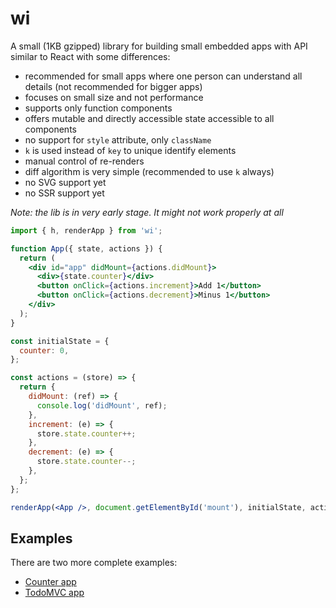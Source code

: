 # wi

A small (1KB gzipped) library for building small embedded apps with API similar
to React with some differences:

- recommended for small apps where one person can understand all details (not
  recommended for bigger apps)
- focuses on small size and not performance
- supports only function components
- offers mutable and directly accessible state accessible to all components
- no support for `style` attribute, only `className`
- `k` is used instead of `key` to unique identify elements
- manual control of re-renders
- diff algorithm is very simple (recommended to use `k` always)
- no SVG support yet
- no SSR support yet

_Note: the lib is in very early stage. It might not work properly at all_

```jsx
import { h, renderApp } from 'wi';

function App({ state, actions }) {
  return (
    <div id="app" didMount={actions.didMount}>
      <div>{state.counter}</div>
      <button onClick={actions.increment}>Add 1</button>
      <button onClick={actions.decrement}>Minus 1</button>
    </div>
  );
}

const initialState = {
  counter: 0,
};

const actions = (store) => {
  return {
    didMount: (ref) => {
      console.log('didMount', ref);
    },
    increment: (e) => {
      store.state.counter++;
    },
    decrement: (e) => {
      store.state.counter--;
    },
  };
};

renderApp(<App />, document.getElementById('mount'), initialState, actions);
```

## Examples

There are two more complete examples:

- [Counter app](demo/counter)
- [TodoMVC app](demo/todomvc)

